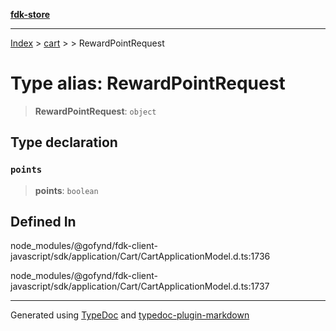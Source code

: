 [**fdk-store**](../../../README.md)
***

[Index](../../../API.md) > [cart](../../README.md) > [<internal>](../README.md) > RewardPointRequest

# Type alias: RewardPointRequest

> **RewardPointRequest**: `object`

## Type declaration

### `points`

> **points**: `boolean`

## Defined In

node\_modules/@gofynd/fdk-client-javascript/sdk/application/Cart/CartApplicationModel.d.ts:1736

node\_modules/@gofynd/fdk-client-javascript/sdk/application/Cart/CartApplicationModel.d.ts:1737

***
Generated using [TypeDoc](https://typedoc.org/) and [typedoc-plugin-markdown](https://www.npmjs.com/package/typedoc-plugin-markdown)
